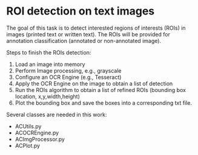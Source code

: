 # ROI detection on text images

The goal of this task is to detect interested regions of interests (ROIs) in images (printed text or written text). The ROIs will be provided for annotation classification (annotated or non-annotated image).

Steps to finish the ROIs detection:
1. Load an image into memory
2. Perform Image processing, e.g., grayscale
3. Configure an OCR Engine (e.g., Tesseract)
4. Apply the OCR Engine on the image to obtain a list of detection
5. Run the ROIs algorithm to obtain a list of refined ROIs (bounding box location, x,y,width,height)
6. Plot the bounding box and save the boxes into a corresponding txt file.

Several classes are needed in this work:
- ACUtils.py
- ACOCREngine.py
- ACImgProcessor.py
- ACPlot.py














